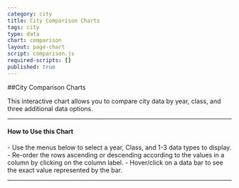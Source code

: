 ```yaml
---
category: city
title: City Comparison Charts
tags: city
type: data
chart: comparison
layout: page-chart
script: comparison.js
required-scripts: []
published: true
---
```


##City Comparison Charts

This interactive chart allows you to compare city data by year, class, and three additional data options.

<hr>
<h4 class="howto-header">How to Use this Chart</h4>
- Use the menus below to select a year, Class, and 1-3 data types to display.
- Re-order the rows ascending or descending according to the values in a column by clicking on the column label.
- Hover/click on a data bar to see the exact value represented by the bar.
<hr>
